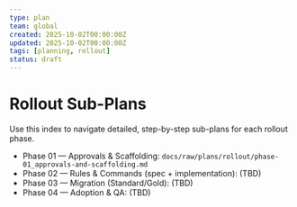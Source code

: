 ```yaml
---
type: plan
team: global
created: 2025-10-02T00:00:00Z
updated: 2025-10-02T00:00:00Z
tags: [planning, rollout]
status: draft
---
```


# Rollout Sub-Plans

Use this index to navigate detailed, step-by-step sub-plans for each rollout phase.

- Phase 01 — Approvals & Scaffolding: `docs/raw/plans/rollout/phase-01_approvals-and-scaffolding.md`
- Phase 02 — Rules & Commands (spec + implementation): (TBD)
- Phase 03 — Migration (Standard/Gold): (TBD)
- Phase 04 — Adoption & QA: (TBD)
